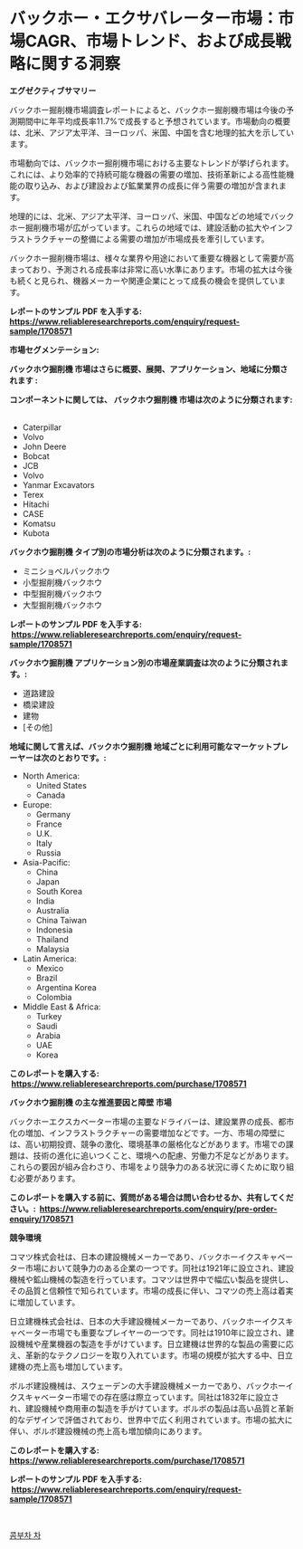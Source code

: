 <p><h1>バックホー・エクサバレーター市場：市場CAGR、市場トレンド、および成長戦略に関する洞察</h1></p><p><strong>エグゼクティブサマリー</strong></p>
<p><p>バックホー掘削機市場調査レポートによると、バックホー掘削機市場は今後の予測期間中に年平均成長率11.7%で成長すると予想されています。市場動向の概要は、北米、アジア太平洋、ヨーロッパ、米国、中国を含む地理的拡大を示しています。</p><p>市場動向では、バックホー掘削機市場における主要なトレンドが挙げられます。これには、より効率的で持続可能な機器の需要の増加、技術革新による高性能機能の取り込み、および建設および鉱業業界の成長に伴う需要の増加が含まれます。</p><p>地理的には、北米、アジア太平洋、ヨーロッパ、米国、中国などの地域でバックホー掘削機市場が広がっています。これらの地域では、建設活動の拡大やインフラストラクチャーの整備による需要の増加が市場成長を牽引しています。</p><p>バックホー掘削機市場は、様々な業界や用途において重要な機器として需要が高まっており、予測される成長率は非常に高い水準にあります。市場の拡大は今後も続くと見られ、機器メーカーや関連企業にとって成長の機会を提供しています。</p></p>
<p><strong>レポートのサンプル PDF を入手する: <a href="https://www.reliableresearchreports.com/enquiry/request-sample/1708571">https://www.reliableresearchreports.com/enquiry/request-sample/1708571</a></strong></p>
<p><strong>市場セグメンテーション:</strong></p>
<p><strong> バックホウ掘削機 市場はさらに概要、展開、アプリケーション、地域に分類されます :</strong></p>
<p><strong>コンポーネントに関しては、 バックホウ掘削機 市場は次のように分類されます: &nbsp;</strong></p>
<p><ul><li>Caterpillar</li><li>Volvo</li><li>John Deere</li><li>Bobcat</li><li>JCB</li><li>Volvo</li><li>Yanmar Excavators</li><li>Terex</li><li>Hitachi</li><li>CASE</li><li>Komatsu</li><li>Kubota</li></ul></p>
<p><strong> バックホウ掘削機 タイプ別の市場分析は次のように分類されます。:</strong></p>
<p><ul><li>ミニショベルバックホウ</li><li>小型掘削機バックホウ</li><li>中型掘削機バックホウ</li><li>大型掘削機バックホウ</li></ul></p>
<p><strong>レポートのサンプル PDF を入手する: &nbsp;<a href="https://www.reliableresearchreports.com/enquiry/request-sample/1708571">https://www.reliableresearchreports.com/enquiry/request-sample/1708571</a></strong></p>
<p><strong> バックホウ掘削機 アプリケーション別の市場産業調査は次のように分類されます。:</strong></p>
<p><ul><li>道路建設</li><li>橋梁建設</li><li>建物</li><li>[その他]</li></ul></p>
<p><strong>地域に関して言えば、バックホウ掘削機 地域ごとに利用可能なマーケットプレーヤーは次のとおりです。:</strong></p>
<p><ul>
    <li>
        North America:
        <ul>
            <li>United States</li>
            <li>Canada</li>
        </ul>
    </li>
    <li>
        Europe:
        <ul>
            <li>Germany</li>
            <li>France</li>
            <li>U.K.</li>
            <li>Italy</li>
            <li>Russia</li>
        </ul>
    </li>
    <li>
        Asia-Pacific:
        <ul>
            <li>China</li>
            <li>Japan</li>
            <li>South Korea</li>
            <li>India</li>
            <li>Australia</li>
            <li>China Taiwan</li>
            <li>Indonesia</li>
            <li>Thailand</li>
            <li>Malaysia</li>
        </ul>
    </li>
    <li>
        Latin America:
        <ul>
            <li>Mexico</li>
            <li>Brazil</li>
            <li>Argentina Korea</li>
            <li>Colombia</li>
        </ul>
    </li>
    <li>
        Middle East & Africa:
        <ul>
            <li>Turkey</li>
            <li>Saudi</li>
            <li>Arabia</li>
            <li>UAE</li>
            <li>Korea</li>
        </ul>
    </li>
    </ul></p>
<p><strong>このレポートを購入する: &nbsp;<a href="https://www.reliableresearchreports.com/purchase/1708571">https://www.reliableresearchreports.com/purchase/1708571</a></strong></p>
<p><strong>バックホウ掘削機 の主な推進要因と障壁 市場</strong></p>
<p><p>バックホーエクスカベーター市場の主要なドライバーは、建設業界の成長、都市化の増加、インフラストラクチャーの需要増加などです。一方、市場の障壁には、高い初期投資、競争の激化、環境基準の厳格化などがあります。市場での課題は、技術の進化に追いつくこと、環境への配慮、労働力不足などがあります。これらの要因が組み合わさり、市場をより競争力のある状況に導くために取り組む必要があります。</p></p>
<p><strong>このレポートを購入する前に、質問がある場合は問い合わせるか、共有してください。:&nbsp; <a href="https://www.reliableresearchreports.com/enquiry/pre-order-enquiry/1708571">https://www.reliableresearchreports.com/enquiry/pre-order-enquiry/1708571</a></strong></p>
<p><strong>競争環境</strong></p>
<p><p>コマツ株式会社は、日本の建設機械メーカーであり、バックホーイクスキャベーター市場において競争力のある企業の一つです。同社は1921年に設立され、建設機械や鉱山機械の製造を行っています。コマツは世界中で幅広い製品を提供し、その品質と信頼性で知られています。市場の成長に伴い、コマツの売上高は着実に増加しています。</p><p>日立建機株式会社は、日本の大手建設機械メーカーであり、バックホーイクスキャベーター市場でも重要なプレイヤーの一つです。同社は1910年に設立され、建設機械や産業機器の製造を手がけています。日立建機は世界的な製品の需要に応え、革新的なテクノロジーを取り入れています。市場の規模が拡大する中、日立建機の売上高も増加しています。</p><p>ボルボ建設機械は、スウェーデンの大手建設機械メーカーであり、バックホーイクスキャベーター市場での存在感は際立っています。同社は1832年に設立され、建設機械や商用車の製造を手がけています。ボルボの製品は高い品質と革新的なデザインで評価されており、世界中で広く利用されています。市場の拡大に伴い、ボルボ建設機械の売上高も増加傾向にあります。</p></p>
<p><strong>このレポートを購入する: &nbsp; <a href="https://www.reliableresearchreports.com/purchase/1708571">https://www.reliableresearchreports.com/purchase/1708571</a></strong></p>
<p><strong>レポートのサンプル PDF を入手する: &nbsp;<a href="https://www.reliableresearchreports.com/enquiry/request-sample/1708571">https://www.reliableresearchreports.com/enquiry/request-sample/1708571</a></strong><strong></strong></p>
<p>&nbsp;</p>
<p><p><a href="https://github.com/vseigx30c9a1j/Market-Research-Report-List-1/blob/main/30795522661.md">콤부차 차</a></p></p>
